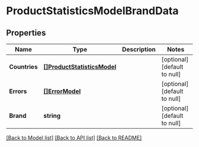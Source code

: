 # ProductStatisticsModelBrandData

## Properties
Name | Type | Description | Notes
------------ | ------------- | ------------- | -------------
**Countries** | [**[]ProductStatisticsModel**](ProductStatisticsModel.md) |  | [optional] [default to null]
**Errors** | [**[]ErrorModel**](ErrorModel.md) |  | [optional] [default to null]
**Brand** | **string** |  | [optional] [default to null]

[[Back to Model list]](../README.md#documentation-for-models) [[Back to API list]](../README.md#documentation-for-api-endpoints) [[Back to README]](../README.md)

